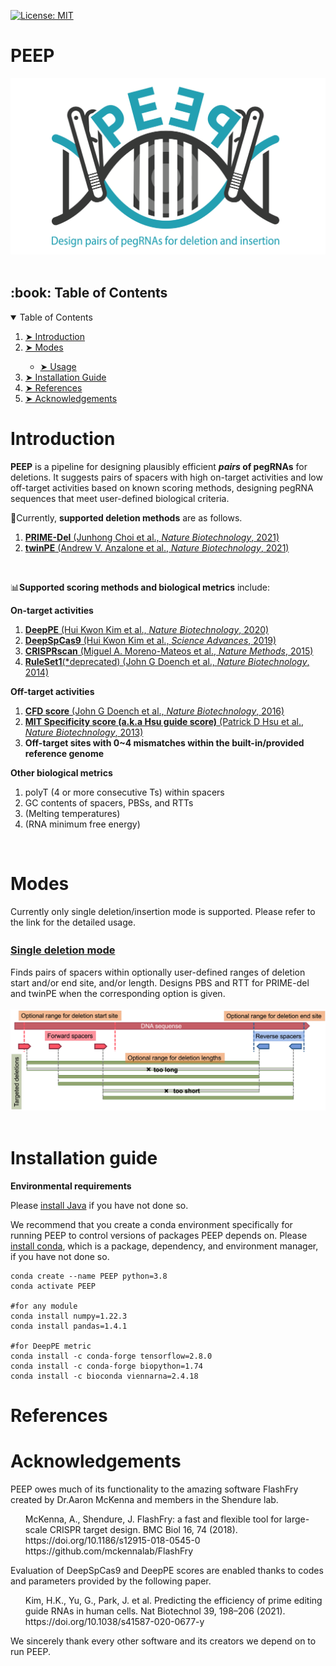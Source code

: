 [![License: MIT](https://img.shields.io/badge/License-MIT-yellow.svg)](https://opensource.org/licenses/MIT)

# PEEP
 ![image](./images/PEEP_logo_demo.png)
  <br /> <br />

<!-- TABLE OF CONTENTS -->
<h2 id="table-of-contents"> :book: Table of Contents</h2>

<details open="open">
  <summary>Table of Contents</summary>
  <ol>
    <li><a href="#Introduction-"> ➤ Introduction</a></li>
    <li><a href="#Modes-"> ➤ Modes</a></li>
    <ul>
    <li><a href="./markdowns/base.md"> ➤ Usage</a></li>
    </ul>
    <li><a href="#Installation-guide"> ➤ Installation Guide</a></li>
    <li><a href="#References"> ➤ References</a></li>
    <li><a href="#Acknowledgements"> ➤ Acknowledgements</a></li>
  </ol>
</details>


# Introduction <br />

**PEEP** is a pipeline for designing plausibly efficient **_pairs_ of pegRNAs** for deletions. 
It suggests pairs of spacers with high on-target activities and low off-target activities based on known scoring methods, designing pegRNA sequences that meet user-defined biological criteria. 

🧬Currently, **supported deletion methods** are as follows.
1. [**PRIME-Del** (Junhong Choi et al., _Nature Biotechnology_, 2021)](https://www.nature.com/articles/s41587-021-01025-z)
2. [**twinPE** (Andrew V. Anzalone et al., _Nature Biotechnology_, 2021)](https://www.nature.com/articles/s41587-021-01133-w)
<!-- 3. [**GRAND** (Jinlin Wang et al., _Nature Methods_, 2022)](https://www.nature.com/articles/s41592-022-01399-1) --> <br />

📊**Supported scoring methods and biological metrics** include:

**On-target activities**
1. [**DeepPE** (Hui Kwon Kim et al., _Nature Biotechnology_, 2020)](https://www.nature.com/articles/s41587-020-0677-y)
2. [**DeepSpCas9** (Hui Kwon Kim et al., _Science Advances_, 2019)](https://www.science.org/doi/full/10.1126/sciadv.aax9249) 
3. [**CRISPRscan** (Miguel A. Moreno-Mateos et al., _Nature Methods_, 2015)](https://www.ncbi.nlm.nih.gov/pmc/articles/PMC4589495/) 
4. [**RuleSet1**(*deprecated) (John G Doench et al., _Nature Biotechnology_, 2014)](https://doi.org/10.1038/nbt.3026)

**Off-target activities**
1. [**CFD score** (John G Doench et al., _Nature Biotechnology_, 2016)](https://www.ncbi.nlm.nih.gov/pmc/articles/PMC4744125/)
2. [**MIT Specificity score (a.k.a Hsu guide score)** (Patrick D Hsu et al., _Nature Biotechnology_, 2013)](https://pubmed.ncbi.nlm.nih.gov/23873081/)
3. **Off-target sites with 0~4 mismatches within the built-in/provided reference genome**

**Other biological metrics**
1. polyT (4 or more consecutive Ts) within spacers
2. GC contents of spacers, PBSs, and RTTs
3. (Melting temperatures)
4. (RNA minimum free energy) 

 <br />




# Modes <br />

Currently only single deletion/insertion mode is supported.
Please refer to the link for the detailed usage.

### **[Single deletion mode](./markdowns/base.md)**　<br>

Finds pairs of spacers within optionally user-defined ranges of deletion start and/or end site, and/or length. Designs PBS and RTT for PRIME-del and twinPE when the corresponding option is given. <br /> <br />
 ![image](./images/Mode_base_white.png)
  <br /> <br />



# Installation guide <br />

**Environmental requirements**

Please [install Java](https://java.com/en/download/help/index_installing.html) if you have not done so.

We recommend that you create a conda environment specifically for running PEEP to control versions of packages PEEP depends on.
Please [install conda](https://docs.conda.io/projects/conda/en/latest/user-guide/install/index.html), which is a package, dependency, and environment manager, if you have not done so.
```
conda create --name PEEP python=3.8
conda activate PEEP

#for any module
conda install numpy=1.22.3
conda install pandas=1.4.1

#for DeepPE metric
conda install -c conda-forge tensorflow=2.8.0
conda install -c conda-forge biopython=1.74
conda install -c bioconda viennarna=2.4.18
```

# References

# Acknowledgements
PEEP owes much of its functionality to the amazing software FlashFry created by Dr.Aaron McKenna and members in the Shendure lab. 
<ul>
McKenna, A., Shendure, J. FlashFry: a fast and flexible tool for large-scale CRISPR target design. BMC Biol 16, 74 (2018). https://doi.org/10.1186/s12915-018-0545-0 <br />
https://github.com/mckennalab/FlashFry <br />
</ul>

Evaluation of DeepSpCas9 and DeepPE scores are enabled thanks to codes and parameters provided by the following paper. 
<ul>
Kim, H.K., Yu, G., Park, J. et al. Predicting the efficiency of prime editing guide RNAs in human cells. Nat Biotechnol 39, 198–206 (2021). https://doi.org/10.1038/s41587-020-0677-y <br />
</ul>

We sincerely thank every other software and its creators we depend on to run PEEP.
